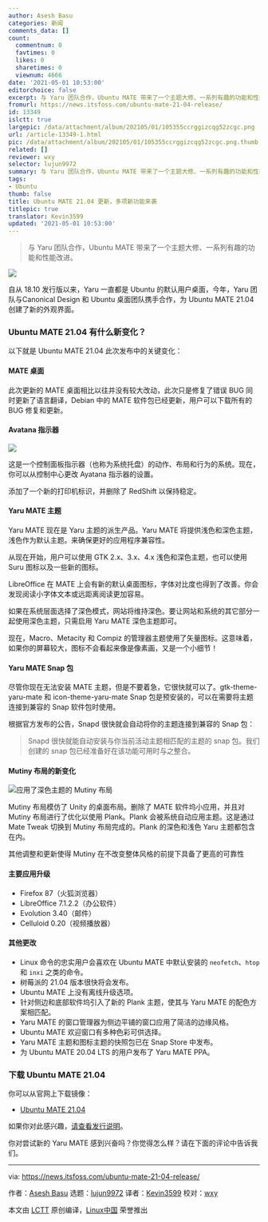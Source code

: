 ```yaml
---
author: Asesh Basu
categories: 新闻
comments_data: []
count:
  commentnum: 0
  favtimes: 0
  likes: 0
  sharetimes: 0
  viewnum: 4666
date: '2021-05-01 10:53:00'
editorchoice: false
excerpt: 与 Yaru 团队合作，Ubuntu MATE 带来了一个主题大修、一系列有趣的功能和性能改进。
fromurl: https://news.itsfoss.com/ubuntu-mate-21-04-release/
id: 13349
islctt: true
largepic: /data/attachment/album/202105/01/105355ccrggizcqg52zcgc.png
url: /article-13349-1.html
pic: /data/attachment/album/202105/01/105355ccrggizcqg52zcgc.png.thumb.jpg
related: []
reviewer: wxy
selector: lujun9972
summary: 与 Yaru 团队合作，Ubuntu MATE 带来了一个主题大修、一系列有趣的功能和性能改进。
tags:
- Ubuntu
thumb: false
title: Ubuntu MATE 21.04 更新，多项新功能来袭
titlepic: true
translator: Kevin3599
updated: '2021-05-01 10:53:00'
---
```



> 
> 与 Yaru 团队合作，Ubuntu MATE 带来了一个主题大修、一系列有趣的功能和性能改进。
> 
> 
> 


![](/data/attachment/album/202105/01/105355ccrggizcqg52zcgc.png)


自从 18.10 发行版以来，Yaru 一直都是 Ubuntu 的默认用户桌面，今年，Yaru 团队与Canonical Design 和 Ubuntu 桌面团队携手合作，为 Ubuntu MATE 21.04 创建了新的外观界面。


### Ubuntu MATE 21.04 有什么新变化？


以下就是 Ubuntu MATE 21.04 此次发布中的关键变化：


#### MATE 桌面


此次更新的 MATE 桌面相比以往并没有较大改动，此次只是修复了错误 BUG 同时更新了语言翻译，Debian 中的 MATE 软件包已经更新，用户可以下载所有的 BUG 修复和更新。


#### Avatana 指示器


![](/data/attachment/album/202105/01/105357sl2m263axdzdzdnp.jpg)


这是一个控制面板指示器（也称为系统托盘）的动作、布局和行为的系统。现在，你可以从控制中心更改 Ayatana 指示器的设置。


添加了一个新的打印机标识，并删除了 RedShift 以保持稳定。


#### Yaru MATE 主题


Yaru MATE 现在是 Yaru 主题的派生产品。Yaru MATE 将提供浅色和深色主题，浅色作为默认主题。来确保更好的应用程序兼容性。


从现在开始，用户可以使用 GTK 2.x、3.x、4.x 浅色和深色主题，也可以使用 Suru 图标以及一些新的图标。


LibreOffice 在 MATE 上会有新的默认桌面图标，字体对比度也得到了改善。你会发现阅读小字体文本或远距离阅读更加容易。


如果在系统层面选择了深色模式，网站将维持深色。要让网站和系统的其它部分一起使用深色主题，只需启用 Yaru MATE 深色主题即可。


现在，Macro、Metacity 和 Compiz 的管理器主题使用了矢量图标。这意味着，如果你的屏幕较大，图标不会看起来像是像素画，又是一个小细节！


#### Yaru MATE Snap 包


尽管你现在无法安装 MATE 主题，但是不要着急，它很快就可以了。gtk-theme-yaru-mate 和 icon-theme-yaru-mate Snap 包是预安装的，可以在需要将主题连接到兼容的 Snap 软件包时使用。


根据官方发布的公告，Snapd 很快就会自动将你的主题连接到兼容的 Snap 包：



> 
> Snapd 很快就能自动安装与你当前活动主题相匹配的主题的 snap 包。我们创建的 snap 包已经准备好在该功能可用时与之整合。
> 
> 
> 


#### Mutiny 布局的新变化


![应用了深色主题的 Mutiny 布局](/data/attachment/album/202105/01/105357sl2m263axdzdzdnp.jpg)


Mutiny 布局模仿了 Unity 的桌面布局。删除了 MATE 软件坞小应用，并且对 Mutiny 布局进行了优化以使用 Plank。Plank 会被系统自动应用主题。这是通过 Mate Tweak 切换到 Mutiny 布局完成的。Plank 的深色和浅色 Yaru 主题都包含在内。


其他调整和更新使得 Mutiny 在不改变整体风格的前提下具备了更高的可靠性


#### 主要应用升级


* Firefox 87（火狐浏览器）
* LibreOffice 7.1.2.2（办公软件）
* Evolution 3.40（邮件）
* Celluloid 0.20（视频播放器）


#### 其他更改


* Linux 命令的忠实用户会喜欢在 Ubuntu MATE 中默认安装的 `neofetch`、`htop` 和 `inxi` 之类的命令。
* 树莓派的 21.04 版本很快将会发布。
* Ubuntu MATE 上没有离线升级选项。
* 针对侧边和底部软件坞引入了新的 Plank 主题，使其与 Yaru MATE 的配色方案相匹配。
* Yaru MATE 的窗口管理器为侧边平铺的窗口应用了简洁的边缘风格。
* Ubuntu MATE 欢迎窗口有多种色彩可供选择。
* Yaru MATE 主题和图标主题的快照包已在 Snap Store 中发布。
* 为 Ubuntu MATE 20.04 LTS 的用户发布了 Yaru MATE PPA。


### 下载 Ubuntu MATE 21.04


你可以从官网上下载镜像：


* [Ubuntu MATE 21.04](https://ubuntu-mate.org/download/)


如果你对此感兴趣，[请查看发行说明](https://discourse.ubuntu.com/t/hirsute-hippo-release-notes/19221)。


你对尝试新的 Yaru MATE 感到兴奋吗？你觉得怎么样？请在下面的评论中告诉我们。




---


via: <https://news.itsfoss.com/ubuntu-mate-21-04-release/>


作者：[Asesh Basu](https://news.itsfoss.com/author/asesh/) 选题：[lujun9972](https://github.com/lujun9972) 译者：[Kevin3599](https://github.com/Kevin3599) 校对：[wxy](https://github.com/wxy)


本文由 [LCTT](https://github.com/LCTT/TranslateProject) 原创编译，[Linux中国](https://linux.cn/) 荣誉推出